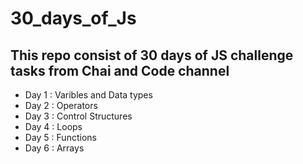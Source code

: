 # 30_days_of_Js
## This repo consist of 30 days of JS challenge tasks from Chai and Code channel

- Day 1 : Varibles and Data types
- Day 2 : Operators
- Day 3 : Control Structures
- Day 4 : Loops
- Day 5 : Functions
- Day 6 : Arrays
